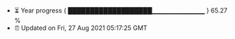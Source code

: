 - ⏳ Year progress { ███████████████████▁▁▁▁▁▁▁▁▁▁▁ } 65.27 %
- ⏰ Updated on Fri, 27 Aug 2021 05:17:25 GMT

